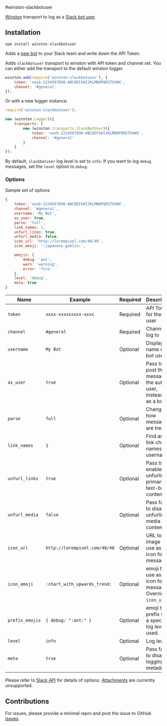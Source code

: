 #winston-slackbotuser

[Winston](http://github.com/winstonjs/winston) transport to log as a [Slack bot user](https://api.slack.com/bot-users).

## Installation
`npm install winston-slackbotuser`

Adds a [new bot](https://my.slack.com/services/new/bot) to your Slack team and write down the API Token.

Adds `slackbotuser` transport to winston with API token and channel set. You can either add the transport to the default winston logger.
```js
winston.add(require('winston-slackbotuser'), {
    token: 'xoxb-1234567890-ABCDEFGHIJKLMNOPQRSTUVWX',
    channel: '#general'
});
```

Or with a new logger instance.
```js
require('winston-slackbotuser');

new (winston.Logger)({
    transports: [
        new (winston.transports.SlackBotUser)({
            token: 'xoxb-1234567890-ABCDEFGHIJKLMNOPQRSTUVWX',
            channel: '#general'
        }
    ]
});
```

By default, `slackbotuser` log level is set to `info`. If you want to log `debug` messages, set the `level` option to `debug`.

### Options

Sample set of options
```js
{
    token: 'xoxb-1234567890-ABCDEFGHIJKLMNOPQRSTUVWX',
    channel: '#general',
    username: 'My Bot',
    as_user: true,
    parse: 'full',
    link_names: 1,
    unfurl_links: true,
    unfurl_media: false,
    icon_url: 'http://lorempixel.com/48/48',
    icon_emoji: ':japanese_goblin:',

    emojis: {
        debug: 'ant',
        warn: 'warning',
        error: 'fire'
    },
    level: 'debug',
    meta: true
}
```

Name | Example | Required | Description
--- | --- | --- | ---
`token` | `xxxx-xxxxxxxxx-xxxx` | Required | API Token for the bot user
`channel` | `#general` | Required | Channel to log to
`username` | `My Bot` | Optional | Display name of the bot user
`as_user` | `true` | Optional | Pass true to post the message as the authed user, instead of as a bot
`parse` | `full` | Optional | Change how messages are treated.
`link_names` | `1` | Optional | Find and link channel names and usernames.
`unfurl_links` | `true` | Optional | Pass true to enable unfurling of primarily text-based content.
`unfurl_media` | `false` | Optional | Pass false to disable unfurling of media content.
`icon_url` | `http://lorempixel.com/48/48` | Optional | URL to an image to use as the icon for this message
`icon_emoji` | `:chart_with_upwards_trend:` | Optional | emoji to use as the icon for this message. Overrides `icon_url`.
`prefix_emojis` | `{ debug: ":ant:" }` | Optional | emoji to prefix when a specific log level is used.
`level` | `info` | Optional | Log level.
`meta` | `true` | Optional | Pass false to disable logging metadata.

Please refer to [Slack API](https://api.slack.com/methods/chat.postMessage) for details of options. [Attachments](https://api.slack.com/docs/attachments) are currently unsupported.

## Contributions
For issues, please provide a minimal repro and post the issue to GitHub [issues](../../issues).
